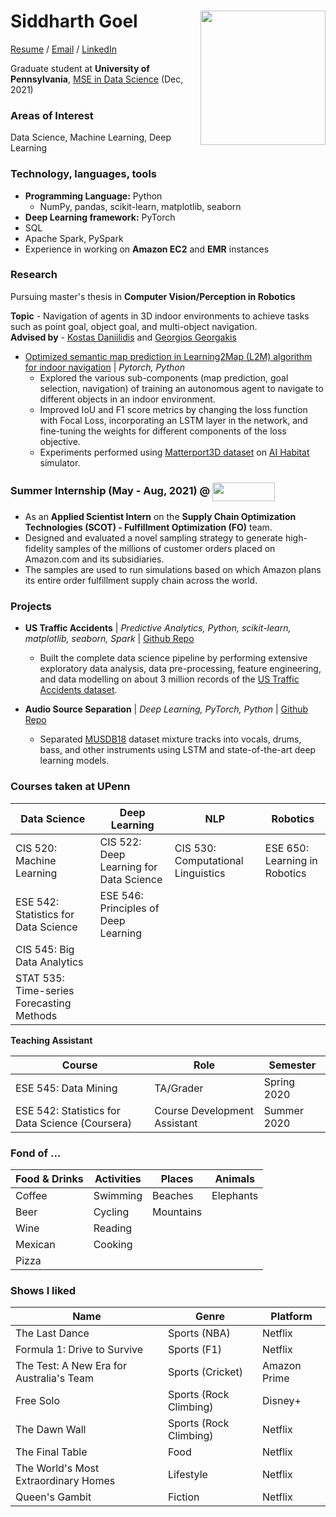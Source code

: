 # Siddharth Goel <img align="right" src="https://user-images.githubusercontent.com/18654826/120942771-e6f8be00-c6df-11eb-9006-5be2681e98b8.png" width="200" height="215">

[Resume](https://github.com/LaughBuddha/LaughBuddha.github.io/blob/master/SiddharthGoel_UPenn_Summer2021.pdf) / [Email](mailto:sigoel@seas.upenn.edu) / [LinkedIn](https://www.linkedin.com/in/siddharth-goel-in)

Graduate student at **University of Pennsylvania**, [MSE in Data Science](https://dats.seas.upenn.edu/) (Dec, 2021)

### Areas of Interest
Data Science, Machine Learning, Deep Learning

### Technology, languages, tools
* **Programming Language:** Python
   - NumPy, pandas, scikit-learn, matplotlib, seaborn
* **Deep Learning framework:** PyTorch   
* SQL
* Apache Spark, PySpark
* Experience in working on **Amazon EC2** and **EMR** instances

### Research
Pursuing master's thesis in **Computer Vision/Perception in Robotics**

**Topic** - Navigation of agents in 3D indoor environments to achieve tasks such as point goal, object goal, and multi-object navigation.<br/>
**Advised by** - [Kostas Daniilidis](https://www.cis.upenn.edu/~kostas/) and [Georgios Georgakis](https://cs.gmu.edu/~ggeorgak/)

* [Optimized semantic map prediction in Learning2Map (L2M) algorithm for indoor navigation](https://github.com/LaughBuddha/Object-Goal-Navigation/blob/main/Learning2Map_LSTM_FocalLoss.pdf) | *Pytorch, Python*
   - Explored the various sub-components (map prediction, goal selection, navigation) of training an autonomous agent to navigate to different objects in an indoor environment.
   - Improved IoU and F1 score metrics by changing the loss function with Focal Loss, incorporating an LSTM layer in the network, and fine-tuning the weights for different components of the loss objective.
   - Experiments performed using [Matterport3D dataset](https://niessner.github.io/Matterport/) on [AI Habitat](https://aihabitat.org/) simulator.

### Summer Internship (May - Aug, 2021) @ <img align="center" src="https://user-images.githubusercontent.com/18654826/120942319-093d0c80-c6dd-11eb-8c37-1bfdcaf938f2.png" width="100" height="30"> 
* As an **Applied Scientist Intern** on the **Supply Chain Optimization Technologies (SCOT) - Fulfillment Optimization (FO)** team. 
* Designed and evaluated a novel sampling strategy to generate high-fidelity samples of the millions of customer orders placed on Amazon.com and its subsidiaries.
* The samples are used to run simulations based on which Amazon plans its entire order fulfillment supply chain across the world.

### Projects
* **US Traffic Accidents** | *Predictive Analytics, Python, scikit-learn, matplotlib, seaborn, Spark* | [Github Repo](https://github.com/LaughBuddha/Predictive-Analytics/blob/master/US_Traffic_Accidents.ipynb)
    - Built the complete data science pipeline by performing extensive exploratory data analysis, data pre-processing, feature engineering, and data modelling on about 3 million records of the [US Traffic Accidents dataset](https://smoosavi.org/datasets/us_accidents).

* **Audio Source Separation** | *Deep Learning, PyTorch, Python* | [Github Repo](https://github.com/LaughBuddha/Audio-Source-Separation)
    - Separated [MUSDB18](https://sigsep.github.io/datasets/musdb.html#musdb18-compressed-stems) dataset mixture tracks into vocals, drums, bass, and other instruments using LSTM and state-of-the-art deep learning models.
   
### Courses taken at UPenn

Data Science | Deep Learning | NLP | Robotics
--- | --- | --- | ---
CIS 520: Machine Learning | CIS 522: Deep Learning for Data Science | CIS 530: Computational Linguistics | ESE 650: Learning in Robotics
ESE 542: Statistics for Data Science | ESE 546: Principles of Deep Learning |  |
CIS 545: Big Data Analytics |  |  |
STAT 535: Time-series Forecasting Methods | | |

**Teaching Assistant**

Course | Role | Semester
--- | --- | ---
ESE 545: Data Mining | TA/Grader | Spring 2020
ESE 542: Statistics for Data Science (Coursera) | Course Development Assistant | Summer 2020

### Fond of ...

Food & Drinks | Activities | Places | Animals 
--- | --- | --- | ---
Coffee | Swimming | Beaches | Elephants
Beer | Cycling | Mountains |
Wine | Reading |  |
Mexican | Cooking |  |
Pizza |  |  |

### Shows I liked

 Name | Genre | Platform
 ---- | ----- | --------
 The Last Dance | Sports (NBA) | Netflix
 Formula 1: Drive to Survive | Sports (F1) | Netflix
 The Test: A New Era for Australia's Team | Sports (Cricket) | Amazon Prime
 Free Solo | Sports (Rock Climbing) | Disney+
 The Dawn Wall | Sports (Rock Climbing) | Netflix
 The Final Table | Food | Netflix
 The World's Most Extraordinary Homes | Lifestyle | Netflix
 Queen's Gambit | Fiction | Netflix
